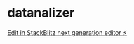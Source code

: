 # datanalizer

[Edit in StackBlitz next generation editor ⚡️](https://stackblitz.com/~/github.com/matusiakdk/datanalizer)
